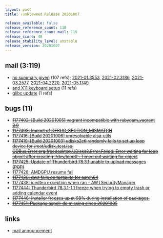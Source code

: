 ```yaml
---
layout: post
title: Tumbleweed Release 20201007

release_available: false
release_reference_count: 130
release_reference_count_mail: 119
release_score: 48
release_stability_level: unstable
release_version: 20201007
---
```


## mail (3:119)

- [no summary given](https://lists.opensuse.org/opensuse-factory/2020-10/msg00058.html) (107 refs); [2021-01.3553](https://github.com/boombatower/tumbleweed-review/issues/10), [2021-02.3186](https://github.com/boombatower/tumbleweed-review/issues/10), [2021-03.2577](https://github.com/boombatower/tumbleweed-review/issues/10), [2021-04.2220](https://github.com/boombatower/tumbleweed-review/issues/10), [2021-05.1749](https://github.com/boombatower/tumbleweed-review/issues/10)
- [and X11 keyboard setup](https://lists.opensuse.org/opensuse-factory/2020-10/msg00064.html) (11 refs)
- [glibc update](https://lists.opensuse.org/opensuse-factory/2020-10/msg00057.html) (1 refs)

## bugs (11)

<!--more-->

- ~~[1177402: \[Build 20201005\] vagrant incompatible with rubygam_vagrant 3.0](https://bugzilla.opensuse.org/show_bug.cgi?id=1177402)~~
- ~~[1177403: Impact of DEBUG_SECTION_MISMATCH](https://bugzilla.opensuse.org/show_bug.cgi?id=1177403)~~
- ~~[1177416: \[Build 20201006\] unresolvable alsa-utils](https://bugzilla.opensuse.org/show_bug.cgi?id=1177416)~~
- ~~[1177419: \[Build 20201003\] udisks2ctl randomly fails to set up loop device for /root/udisk_test.iso: GDBus.Error:org.freedesktop.UDisks2.Error.Failed: Error waiting for loop object after creating '/dev/loop0': Timed out waiting for object](https://bugzilla.opensuse.org/show_bug.cgi?id=1177419)~~
- ~~[1177425: Update of Thunderbird 78.3.1 unable to upload messages (POP)](https://bugzilla.opensuse.org/show_bug.cgi?id=1177425)~~
- [1177428: AMDGPU resume fail](https://bugzilla.opensuse.org/show_bug.cgi?id=1177428)
- ~~[1177430: dwz fails on testsuite for aarch64](https://bugzilla.opensuse.org/show_bug.cgi?id=1177430)~~
- [1177438: icedtea exception when ran  - AWTSecurityManager](https://bugzilla.opensuse.org/show_bug.cgi?id=1177438)
- [1177444: Thunderbird 78.3.1-1.1 freeze when trying to empty trash or adding calendar event](https://bugzilla.opensuse.org/show_bug.cgi?id=1177444)
- ~~[1177448: Installer freezes up at 98% during installation of packages.](https://bugzilla.opensuse.org/show_bug.cgi?id=1177448)~~
- ~~[1177451: Package aspell-de missing since 20201005](https://bugzilla.opensuse.org/show_bug.cgi?id=1177451)~~



## links

- [mail announcement](https://github.com/boombatower/tumbleweed-review/issues/10)
